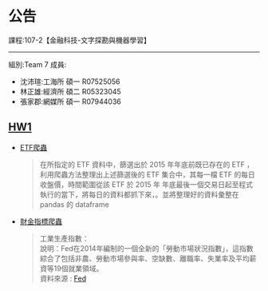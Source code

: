 # 公告

課程:107-2【金融科技-文字探勘與機器學習】  
****
組別:Team 7
成員:
* 沈沛瑄:工海所 碩一 R07525056  
* 林正雄:經濟所 碩二 R05323045  
* 張家郡:網媒所 碩一 R07944036

## [HW1](https://github.com/syuan0624/FinTech/tree/master/HW1)

-  [ETF爬蟲](https://github.com/syuan0624/FinTech/tree/master/HW1/ETF%E7%88%AC%E8%9F%B2)  

    >在所指定的 ETF 資料中，篩選出於 2015 年年底前既已存在的 ETF ，利用爬蟲方法整理出上述篩選後的 ETF 集合中，其每一檔 ETF 的每日收盤價，時間範圍從該 ETF 於 2015 年 年底最後一個交易日起至程式執行的當下，將每日的資料都抓下來，。並將整理好的資料彙整在 pandas 的 dataframe

- [財金指標爬蟲](https://github.com/syuan0624/FinTech/tree/master/HW1/%E8%B2%A1%E7%B6%93%E6%8C%87%E6%A8%99%E7%88%AC%E8%9F%B2)

    >工業生產指數：  
    說明：Fed在2014年編制的一個全新的「勞動市場狀況指數」，這指數綜合了包括非農、勞動市場參與率、空缺數、離職率、失業率及平均薪資等19個就業領域。  
    資料來源 : [Fed](https://www.federalreserve.gov/releases/g17/Current/default.htm ) 

